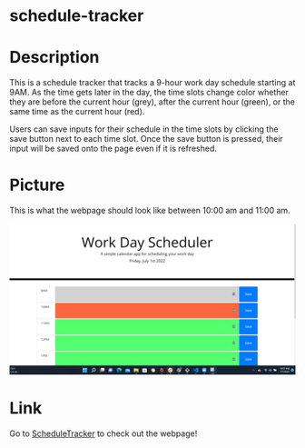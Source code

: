 # schedule-tracker

# Description
This is a schedule tracker that tracks a 9-hour work day schedule starting at 9AM. As the time gets later in the day, the time slots change color whether they are before the current hour (grey), after the current hour (green), or the same time as the current hour (red).

Users can save inputs for their schedule in the time slots by clicking the save button next to each time slot. Once the save button is pressed, their input will be saved onto the page even if it is refreshed.

# Picture
This is what the webpage should look like between 10:00 am and 11:00 am.

 ![Picture of the webpage.](./assets/images/schedule-tracker-image.png)

# Link
Go to [ScheduleTracker]() to check out the webpage!